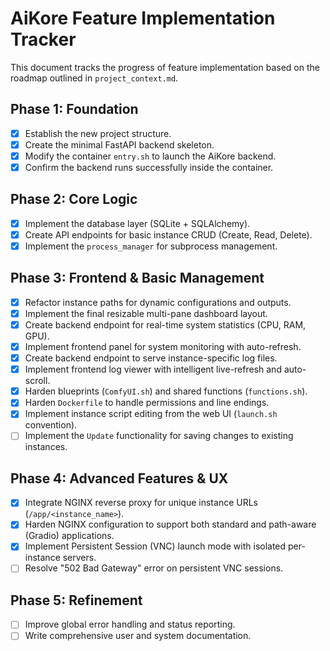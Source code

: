 # AiKore Feature Implementation Tracker

This document tracks the progress of feature implementation based on the roadmap outlined in `project_context.md`.

## Phase 1: Foundation

- [x] Establish the new project structure.
- [x] Create the minimal FastAPI backend skeleton.
- [x] Modify the container `entry.sh` to launch the AiKore backend.
- [x] Confirm the backend runs successfully inside the container.

## Phase 2: Core Logic

- [x] Implement the database layer (SQLite + SQLAlchemy).
- [x] Create API endpoints for basic instance CRUD (Create, Read, Delete).
- [x] Implement the `process_manager` for subprocess management.

## Phase 3: Frontend & Basic Management

- [x] Refactor instance paths for dynamic configurations and outputs.
- [x] Implement the final resizable multi-pane dashboard layout.
- [x] Create backend endpoint for real-time system statistics (CPU, RAM, GPU).
- [x] Implement frontend panel for system monitoring with auto-refresh.
- [x] Create backend endpoint to serve instance-specific log files.
- [x] Implement frontend log viewer with intelligent live-refresh and auto-scroll.
- [x] Harden blueprints (`ComfyUI.sh`) and shared functions (`functions.sh`).
- [x] Harden `Dockerfile` to handle permissions and line endings.
- [x] Implement instance script editing from the web UI (`launch.sh` convention).
- [ ] Implement the `Update` functionality for saving changes to existing instances.

## Phase 4: Advanced Features & UX

- [x] Integrate NGINX reverse proxy for unique instance URLs (`/app/<instance_name>`).
- [x] Harden NGINX configuration to support both standard and path-aware (Gradio) applications.
- [x] Implement Persistent Session (VNC) launch mode with isolated per-instance servers.
- [ ] Resolve "502 Bad Gateway" error on persistent VNC sessions.

## Phase 5: Refinement

- [ ] Improve global error handling and status reporting.
- [ ] Write comprehensive user and system documentation.
